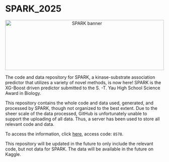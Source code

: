 # SPARK_2025

<div align="center" style="width: 100%;">
  <img
    src="https://github.com/user-attachments/assets/d291bb42-4f55-4a34-8bb1-fe4393a7ed22"
    alt="SPARK banner"
    style="
      width: 100%;
      max-width: 1200px;
      height: 160px;
      object-fit: cover;
      object-position: center;
      display: block;
    "
  />
</div>

The code and data repository for SPARK, a kinase-substrate association predictor that utilizes a variety of novel methods, is now here! SPARK is the XG-Boost driven predictor submitted to the S. -T. Yau High School Science Award in Biology. 

This repository contains the whole code and data used, generated, and processed by SPARK, though not organized to the best extent. Due to the sheer scale of the data processed, GitHub is unfortunately unable to support the uploading of all data. Thus, a server has been used to store all relevant code and data. 

To access the information, click [here](https://web.ugreen.cloud/web/#/share/89bd41defb314b15aae12e909ca40ee0), access code: `8578`. 

This repository will be updated in the future to only include the relevant code, but not data for SPARK. The data will be available in the future on Kaggle. 
